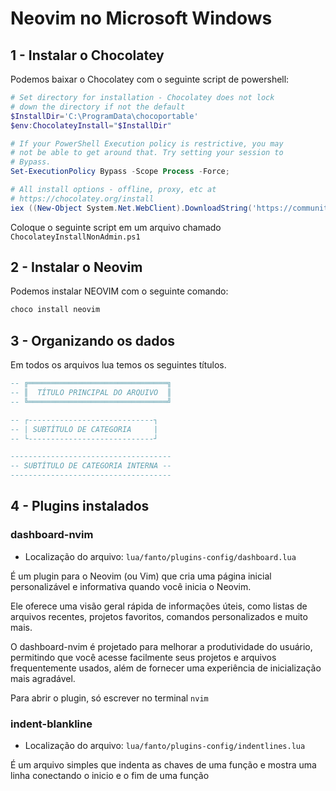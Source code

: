 # Neovim no Microsoft Windows

## 1 - Instalar o Chocolatey

Podemos baixar o Chocolatey com o seguinte script de powershell:

```powershell
# Set directory for installation - Chocolatey does not lock
# down the directory if not the default
$InstallDir='C:\ProgramData\chocoportable'
$env:ChocolateyInstall="$InstallDir"

# If your PowerShell Execution policy is restrictive, you may
# not be able to get around that. Try setting your session to
# Bypass.
Set-ExecutionPolicy Bypass -Scope Process -Force;

# All install options - offline, proxy, etc at
# https://chocolatey.org/install
iex ((New-Object System.Net.WebClient).DownloadString('https://community.chocolatey.org/install.ps1'))
```

Coloque o seguinte script em um arquivo chamado `ChocolateyInstallNonAdmin.ps1`

## 2 - Instalar o Neovim

Podemos instalar NEOVIM com o seguinte comando:

```powershell
choco install neovim
```

## 3 - Organizando os dados

Em todos os arquivos lua temos os seguintes títulos.

```lua
-- ╔═══════════════════════════════╗
-- ║  TÍTULO PRINCIPAL DO ARQUIVO  ║
-- ╚═══════════════════════════════╝

-- ┌----------------------------┐
-- | SUBTÍTULO DE CATEGORIA     |
-- └----------------------------┘

------------------------------------
-- SUBTÍTULO DE CATEGORIA INTERNA --
------------------------------------
```

## 4 - Plugins instalados

### dashboard-nvim

- Localização do arquivo: `lua/fanto/plugins-config/dashboard.lua`

É um plugin para o Neovim (ou Vim) que cria uma página inicial personalizável e informativa quando você inicia o Neovim. 

Ele oferece uma visão geral rápida de informações úteis, como listas de arquivos recentes, projetos favoritos, comandos personalizados e muito mais. 

O dashboard-nvim é projetado para melhorar a produtividade do usuário, permitindo que você acesse facilmente seus projetos e arquivos frequentemente usados, além de fornecer uma experiência de inicialização mais agradável.

Para abrir o plugin, só escrever no terminal `nvim`

### indent-blankline

- Localização do arquivo: `lua/fanto/plugins-config/indentlines.lua`

É um arquivo simples que indenta as chaves de uma função e mostra uma linha conectando o inicio e o fim de uma função
